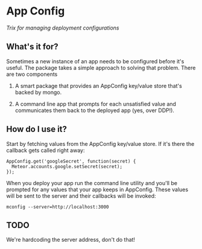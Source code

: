 # App Config

*Trix for managing deployment configurations*

## What's it for?

Sometimes a new instance of an app needs to be configured before it's useful. The package takes a simple approach to solving that problem. There are two components

  1) A smart package that provides an AppConfig key/value store that's backed by mongo.
  
  2) A command line app that prompts for each unsatisfied value and communicates them back to the deployed app (yes, over DDP!).

## How do I use it?

Start by fetching values from the AppConfig key/value store. If it's there the callback gets called right away:

    AppConfig.get('googleSecret', function(secret) {
      Meteor.accounts.google.setSecret(secret);
    });

When you deploy your app run the command line utility and you'll be prompted for any values that your app keeps in AppConfig. These values will be sent to the server and their callbacks will be invoked:

    mconfig --server=http://localhost:3000

## TODO

We're hardcoding the server address, don't do that!
